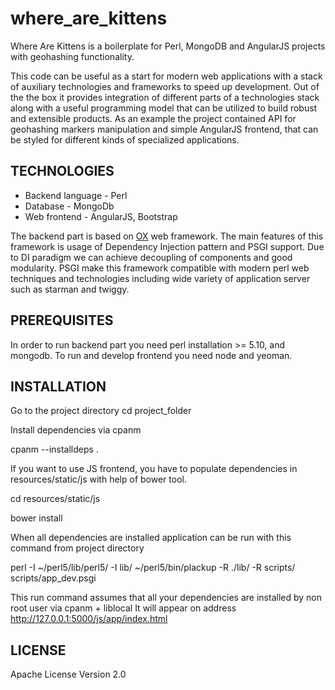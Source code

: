 where_are_kittens
=================

Where Are Kittens is a boilerplate for Perl, MongoDB and AngularJS projects with geohashing functionality.

This code can be useful as a start for modern web applications with a stack of auxiliary technologies and frameworks to
speed up development.
Out of the the box it provides integration of different parts of a technologies stack along with a useful programming
model that can be utilized to build robust and extensible products.
As an example the project contained API for geohashing markers manipulation and simple AngularJS frontend, that can be styled for
different kinds of specialized applications.

TECHNOLOGIES
------------
* Backend language - Perl
* Database - MongoDb
* Web frontend - AngularJS, Bootstrap

The backend part is based on [OX](https://github.com/iinteractive/OX)  web framework. The main features of this framework is
usage of Dependency Injection pattern and PSGI support. Due to DI paradigm we can achieve decoupling of components and
good modularity. PSGI make this framework compatible with modern perl web techniques and technologies including wide
variety of application server such as starman and twiggy.

PREREQUISITES
-------------
In order to run backend part you need perl installation >= 5.10, and mongodb.
To run and develop frontend you need node and yeoman.


INSTALLATION
------------
Go to the project directory
cd project_folder

Install dependencies via cpanm

cpanm --installdeps .

If you want to use JS frontend,  you have to populate dependencies in  resources/static/js
with help of bower tool.

cd resources/static/js

bower install

When all dependencies are installed application can be run with this command from project directory

perl -I ~/perl5/lib/perl5/ -I lib/ ~/perl5/bin/plackup -R ./lib/ -R scripts/  scripts/app_dev.psgi

This run command assumes that all your dependencies are installed by non root user via cpanm + liblocal
It will appear on address http://127.0.0.1:5000/js/app/index.html

LICENSE
--------
Apache License Version 2.0